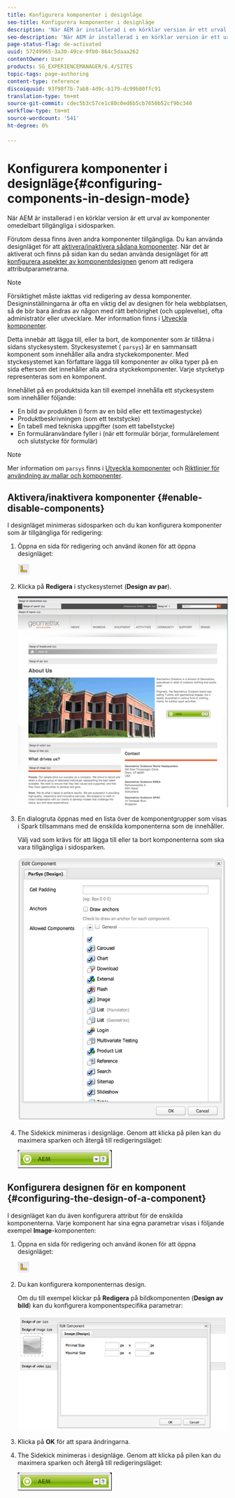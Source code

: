 ```yaml
---
title: Konfigurera komponenter i designläge
seo-title: Konfigurera komponenter i designläge
description: 'När AEM är installerad i en körklar version är ett urval av komponenter omedelbart tillgängliga i sidosparken. Förutom dessa finns även andra komponenter tillgängliga. Du kan använda designläget för att aktivera/inaktivera sådana komponenter. '
seo-description: 'När AEM är installerad i en körklar version är ett urval av komponenter omedelbart tillgängliga i sidosparken. Förutom dessa finns även andra komponenter tillgängliga. Du kan använda designläget för att aktivera/inaktivera sådana komponenter. '
page-status-flag: de-activated
uuid: 57249965-3a30-49ce-9fb0-864c5daaa262
contentOwner: User
products: SG_EXPERIENCEMANAGER/6.4/SITES
topic-tags: page-authoring
content-type: reference
discoiquuid: 93f98f7b-7ab8-4d9c-b179-dc99b80ffc91
translation-type: tm+mt
source-git-commit: cdec5b3c57ce1c80c0ed6b5cb7650b52cf9bc340
workflow-type: tm+mt
source-wordcount: '541'
ht-degree: 0%

---
```



# Konfigurera komponenter i designläge{#configuring-components-in-design-mode}

När AEM är installerad i en körklar version är ett urval av komponenter omedelbart tillgängliga i sidosparken.

Förutom dessa finns även andra komponenter tillgängliga. Du kan använda designläget för att [aktivera/inaktivera sådana komponenter](#enabledisablecomponentsusingdesignmode). När det är aktiverat och finns på sidan kan du sedan använda designläget för att [konfigurera aspekter av komponentdesignen](#configuringcomponentsusingdesignmode) genom att redigera attributparametrarna.

>[!NOTE]
>
>Försiktighet måste iakttas vid redigering av dessa komponenter. Designinställningarna är ofta en viktig del av designen för hela webbplatsen, så de bör bara ändras av någon med rätt behörighet (och upplevelse), ofta administratör eller utvecklare. Mer information finns i [Utveckla komponenter](/help/sites-developing/components.md).

Detta innebär att lägga till, eller ta bort, de komponenter som är tillåtna i sidans styckesystem. Styckesystemet ( `parsys`) är en sammansatt komponent som innehåller alla andra styckekomponenter. Med styckesystemet kan författare lägga till komponenter av olika typer på en sida eftersom det innehåller alla andra styckekomponenter. Varje stycketyp representeras som en komponent.

Innehållet på en produktsida kan till exempel innehålla ett styckesystem som innehåller följande:

* En bild av produkten (i form av en bild eller ett textimagestycke)
* Produktbeskrivningen (som ett textstycke)
* En tabell med tekniska uppgifter (som ett tabellstycke)
* En formuläranvändare fyller i (när ett formulär börjar, formulärelement och slutstycke för formulär)

>[!NOTE]
>
>Mer information om `parsys` finns i [Utveckla komponenter](/help/sites-developing/components.md#paragraphsystem) och [Riktlinjer för användning av mallar och komponenter](/help/sites-developing/dev-guidelines-bestpractices.md#guidelines-for-using-templates-and-components).

## Aktivera/inaktivera komponenter {#enable-disable-components}

I designläget minimeras sidosparken och du kan konfigurera komponenter som är tillgängliga för redigering:

1. Öppna en sida för redigering och använd ikonen för att öppna designläget:

   ![](do-not-localize/chlimage_1.png)

1. Klicka på **Redigera** i styckesystemet (**Design av par**).

   ![screen_shot_2012-02-08at102726am](assets/screen_shot_2012-02-08at102726am.png)

1. En dialogruta öppnas med en lista över de komponentgrupper som visas i Spark tillsammans med de enskilda komponenterna som de innehåller.

   Välj vad som krävs för att lägga till eller ta bort komponenterna som ska vara tillgängliga i sidosparken.

   ![screen_shot_2012-02-08at103407am](assets/screen_shot_2012-02-08at103407am.png)

1. The Sidekick minimeras i designläge. Genom att klicka på pilen kan du maximera sparken och återgå till redigeringsläget:

   ![](do-not-localize/sidekick-collapsed.png)

## Konfigurera designen för en komponent {#configuring-the-design-of-a-component}

I designläget kan du även konfigurera attribut för de enskilda komponenterna. Varje komponent har sina egna parametrar visas i följande exempel **Image**-komponenten:

1. Öppna en sida för redigering och använd ikonen för att öppna designläget:

   ![](do-not-localize/chlimage_1-1.png)

1. Du kan konfigurera komponenternas design.

   Om du till exempel klickar på **Redigera** på bildkomponenten (**Design av bild**) kan du konfigurera komponentspecifika parametrar:

   ![chlimage_1-12](assets/chlimage_1-12.png)

1. Klicka på **OK** för att spara ändringarna.

1. The Sidekick minimeras i designläge. Genom att klicka på pilen kan du maximera sparken och återgå till redigeringsläget:

   ![](do-not-localize/sidekick-collapsed-1.png)

